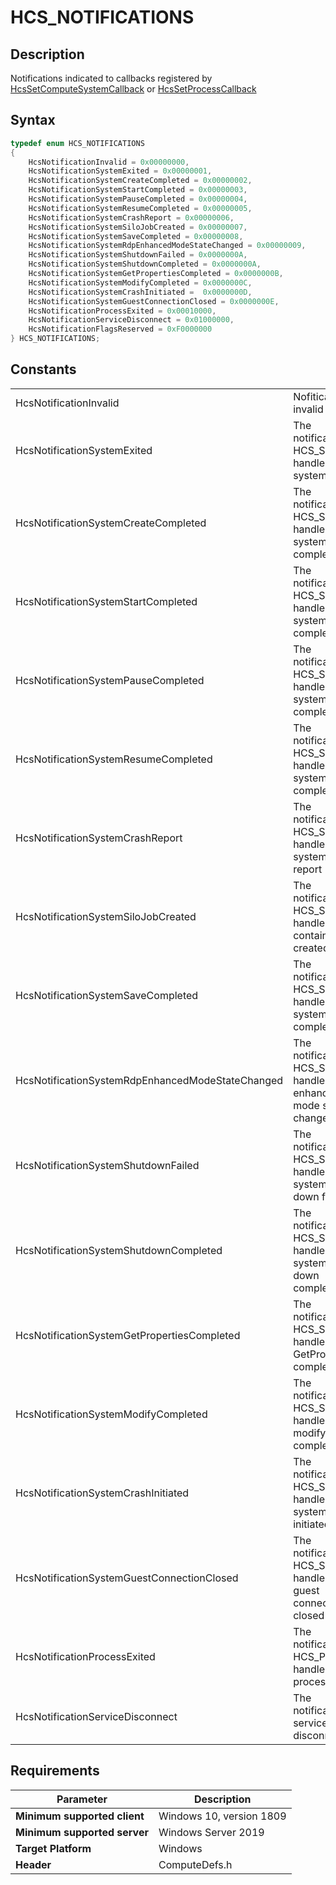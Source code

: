 # HCS_NOTIFICATIONS

## Description

Notifications indicated to callbacks registered by [HcsSetComputeSystemCallback](./HcsSetComputeSystemCallback.md) or [HcsSetProcessCallback](./HcsSetProcessCallback.md)

## Syntax

```cpp
typedef enum HCS_NOTIFICATIONS
{
    HcsNotificationInvalid = 0x00000000,
    HcsNotificationSystemExited = 0x00000001,
    HcsNotificationSystemCreateCompleted = 0x00000002,
    HcsNotificationSystemStartCompleted = 0x00000003,
    HcsNotificationSystemPauseCompleted = 0x00000004,
    HcsNotificationSystemResumeCompleted = 0x00000005,
    HcsNotificationSystemCrashReport = 0x00000006,
    HcsNotificationSystemSiloJobCreated = 0x00000007,
    HcsNotificationSystemSaveCompleted = 0x00000008,
    HcsNotificationSystemRdpEnhancedModeStateChanged = 0x00000009,
    HcsNotificationSystemShutdownFailed = 0x0000000A,
    HcsNotificationSystemShutdownCompleted = 0x0000000A,
    HcsNotificationSystemGetPropertiesCompleted = 0x0000000B,
    HcsNotificationSystemModifyCompleted = 0x0000000C,
    HcsNotificationSystemCrashInitiated =  0x0000000D,
    HcsNotificationSystemGuestConnectionClosed = 0x0000000E,
    HcsNotificationProcessExited = 0x00010000,
    HcsNotificationServiceDisconnect = 0x01000000,
    HcsNotificationFlagsReserved = 0xF0000000
} HCS_NOTIFICATIONS;
```

## Constants

|||
|---|---|
|HcsNotificationInvalid|Nofitication is invalid|
|HcsNotificationSystemExited|The notification of HCS_SYSTEM handle for system exited|
|HcsNotificationSystemCreateCompleted|The notification of HCS_SYSTEM handle for system create completed|
|HcsNotificationSystemStartCompleted|The notification of HCS_SYSTEM handle for system start completed|
|HcsNotificationSystemPauseCompleted|The notification of HCS_SYSTEM handle for system pause completed|
|HcsNotificationSystemResumeCompleted|The notification of HCS_SYSTEM handle for system resume completed|
|HcsNotificationSystemCrashReport|The notification of HCS_SYSTEM handle for system crash report|
|HcsNotificationSystemSiloJobCreated|The notification of HCS_SYSTEM handle for Silo container job created|
|HcsNotificationSystemSaveCompleted|The notification of HCS_SYSTEM handle for system save completed|
|HcsNotificationSystemRdpEnhancedModeStateChanged|The notification of HCS_SYSTEM handle for Rdp enhanced mode state changed|
|HcsNotificationSystemShutdownFailed|The notification of HCS_SYSTEM handle for system shut down failed|
|HcsNotificationSystemShutdownCompleted|The notification of HCS_SYSTEM handle for system shut down completed|
|HcsNotificationSystemGetPropertiesCompleted|The notification of HCS_SYSTEM handle for GetProperties completed|
|HcsNotificationSystemModifyCompleted|The notification of HCS_SYSTEM handle for modify completed|
|HcsNotificationSystemCrashInitiated|The notification of HCS_SYSTEM handle for system crash initiated|
|HcsNotificationSystemGuestConnectionClosed|The notification of HCS_SYSTEM handle for guest connection closed|
|HcsNotificationProcessExited|The notification of HCS_PROCESS handle for process exited|
|HcsNotificationServiceDisconnect|The notification of service disconnect|


## Requirements

|Parameter     |Description|
|---|---|
| **Minimum supported client** | Windows 10, version 1809 |
| **Minimum supported server** | Windows Server 2019 |
| **Target Platform** | Windows |
| **Header** | ComputeDefs.h |
